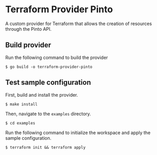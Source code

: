 # Terraform Provider Pinto

A custom provider for Terraform that allows the creation of resources through the Pinto API.

## Build provider

Run the following command to build the provider

```shell
$ go build -o terraform-provider-pinto
```

## Test sample configuration

First, build and install the provider.

```shell
$ make install
```

Then, navigate to the `examples` directory.

```shell
$ cd examples
```

Run the following command to initialize the workspace and apply the sample configuration.

```shell
$ terraform init && terraform apply
```
